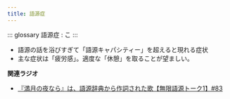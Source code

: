 ```yaml
---
title: 語源症
---
```


::: glossary
語源症 : こ
:::

-   語源の話を浴びすぎて「語源キャパシティー」を超えると現れる症状
-   主な症状は「疲労感」。適度な「休憩」を取ることが望ましい。

**関連ラジオ**

-   [『満月の夜なら』は、語源辞典から作詞された歌【無限語源トーク1】#83](https://www.youtube.com/watch?v=2UXylDl-HIY)
